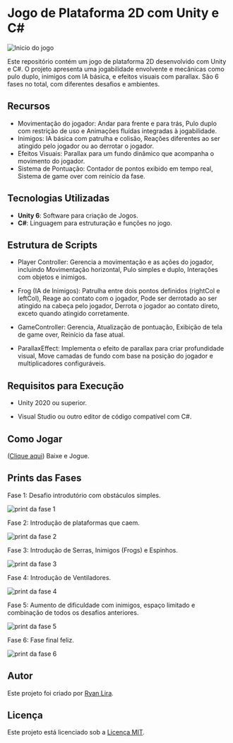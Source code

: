 # Jogo de Plataforma 2D com Unity e C#

![Inicio do jogo](https://i.imgur.com/5ABRNCK.jpeg)

Este repositório contém um jogo de plataforma 2D desenvolvido com Unity e C#. O projeto apresenta uma jogabilidade envolvente e mecânicas como pulo duplo, inimigos com IA básica, e efeitos visuais com parallax. São 6 fases no total, com diferentes desafios e ambientes.

## Recursos

- Movimentação do jogador: Andar para frente e para trás, Pulo duplo com restrição de uso e Animações fluídas integradas à jogabilidade.
- Inimigos: IA básica com patrulha e colisão, Reações diferentes ao ser atingido pelo jogador ou ao derrotar o jogador.
- Efeitos Visuais: Parallax para um fundo dinâmico que acompanha o movimento do jogador.
- Sistema de Pontuação: Contador de pontos exibido em tempo real, Sistema de game over com reinício da fase.

## Tecnologias Utilizadas

- **Unity 6**: Software para criação de Jogos.
- **C#**: Linguagem para estruturação e funções no jogo.

  
## Estrutura de Scripts

- Player Controller: Gerencia a movimentação e as ações do jogador, incluindo Movimentação horizontal, Pulo simples e duplo, Interações com objetos e inimigos.

- Frog (IA de Inimigos): Patrulha entre dois pontos definidos (rightCol e leftCol), Reage ao contato com o jogador, Pode ser derrotado ao ser atingido na cabeça pelo jogador, Derrota o jogador ao contato direto, exceto quando atingido corretamente.

- GameController: Gerencia, Atualização de pontuação, Exibição de tela de game over, Reinício da fase atual.

- ParallaxEffect: Implementa o efeito de parallax para criar profundidade visual, Move camadas de fundo com base na posição do jogador e multiplicadores configuráveis.

## Requisitos para Execução

- Unity 2020 ou superior.

- Visual Studio ou outro editor de código compatível com C#.

## Como Jogar
([Clique aqui](https://www.file.io)) Baixe e Jogue.

## Prints das Fases

Fase 1: Desafio introdutório com obstáculos simples.

![print da fase 1](https://i.imgur.com/20qBhhH.jpeg)

Fase 2: Introdução de plataformas que caem.

![print da fase 2](https://i.imgur.com/Bthjdbc.jpeg)

Fase 3: Introdução de Serras, Inimigos (Frogs) e Espinhos.

![print da fase 3](https://i.imgur.com/VxDtG9h.jpeg)

Fase 4: Introdução de Ventiladores.

![print da fase 4](https://i.imgur.com/OLZVEPS.jpeg)

Fase 5: Aumento de dificuldade com inimigos, espaço limitado e combinação de todos os desafios anteriores.

![print da fase 5](https://i.imgur.com/Mh1u1aH.jpeg)

Fase 6: Fase final feliz.

![print da fase 6](https://i.imgur.com/OizoJok.jpeg)

## Autor

Este projeto foi criado por [Ryan Lira](https://github.com/RyanLinconl).

## Licença

Este projeto está licenciado sob a [Licença MIT](LICENSE).

